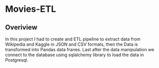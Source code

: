 # Movies-ETL

## Overiview

In this project I had to create and ETL pipeline to extract data from Wikipedia and Kaggle in JSON and CSV formats, then the Data is transformed into Pandas data franes. Last after the data manipulation we connect to the database using sqlalchemy library to load the data in Postgresql.

